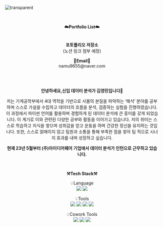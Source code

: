 
![transparent](https://capsule-render.vercel.app/api?type=transparent&fontColor=703ee5&text=YoungMinDA's%20GitHub%20&height=150&fontSize=60&desc=Welcome!&descAlignY=75&descAlign=60)

<br>
<p align="center">
<Strong>☁️Portfolio List☁️</Strong>       
<br></br>
<br><Strong>포토폴리오 저장소</Strong>
<br>(노션 링크 첨부 예정)<br>
<p align="center">
</p>
<p align="center">    
<Strong>📧Email📧</Strong><br>namu9655@naver.com<br>
</p>

</p>

<br>

<div align="center">
<br>
    
**안녕하세요,신입 데이터 분석가 김영민입니다👋**  

저는 기계공학부에서 4대 역학을 기반으로 사물의 본질을 파악하는 ‘해석’ 분야를 공부하며 스스로 가설을 수립하고 
데이터의 흐름을 분석, 검증하는 실험을 진행하였습니다. 
이 과정에서 파이썬 언어를 활용하며 경험하게 된 데이터 분석에 큰 흥미를 갖게 되었습니다. 
이 계기로 이와 관련된 다양한 공부와 활동을 이어가고 있습니다.
저의 취미는 스스로 학습하고 지식을 쌓으며 성취감을 얻고 운동을 하며 건강한 정신을 유지하는 것입니다. 
또한,  스스로 얽매이지 않고 팀원과 소통을 통해 부족한 점을 찾아 팀 적으로 시너지 효과를 내며 성장하고 싶습니다.
    
**현재 23년 5월부터 (주)아이디어웨어 기업에서 데이터 분석가 인턴으로 근무하고 있습니다.**
<br>
</div>

<br>

<p align="center">
    <Strong>⚒️Tech Stack⚒️</Strong><br>
</p>

<p align="center" display="inline-block">
    💡Language <br>
    <img src="https://img.shields.io/badge/Python-3776AB?style=for-the-badge&logo=Python&logoColor=white">
    <img src="https://img.shields.io/badge/mysql-4479A1?style=for-the-badge&logo=mysql&logoColor=white">
</p>

<p align="center" display="inline-block">
    💡Tools <br>
    <img src="https://img.shields.io/badge/jupyter-F37626?style=for-the-badge&logo=Jupyter&logoColor=white">
    <img src="https://img.shields.io/badge/excel-217346?style=for-the-badge&logo=microsoftexcel&logoColor=white">
    <img src="https://img.shields.io/badge/Tableau-E97627?style=for-the-badge&logo=Tableau&logoColor=white">
    <img src="https://img.shields.io/badge/Looker-4285F4?style=for-the-badge&logo=Looker&logoColor=white">

</p>

<p align="center" display="inline-block">
    💡Cowork Tools <br>
    <img src="https://img.shields.io/badge/Github-000000?style=for-the-badge&logo=github&logoColor=white">
    <img src="https://img.shields.io/badge/Notion-000000?style=for-the-badge&logo=notion&logoColor=white">
    <img src="https://img.shields.io/badge/Slack-4A154B?style=for-the-badge&logo=slack&logoColor=white">
</p>
